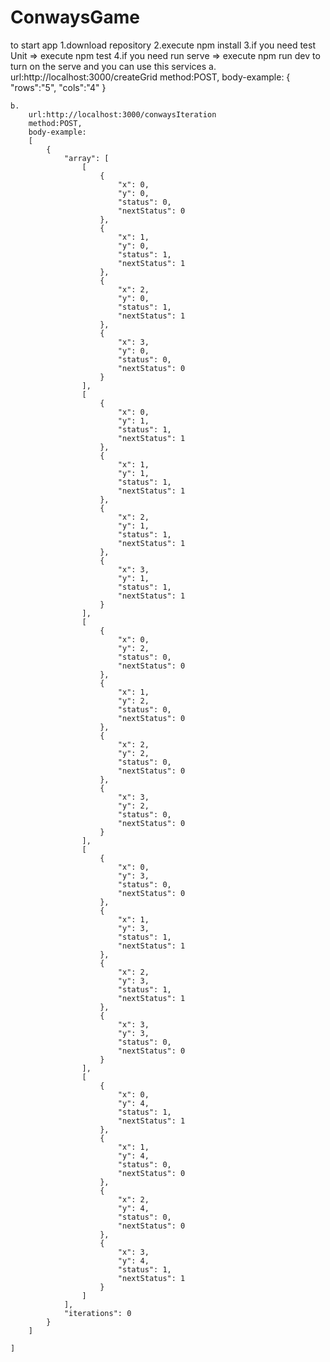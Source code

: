 # ConwaysGame
to start app 
1.download repository
2.execute npm install
3.if you need test Unit => execute npm test
4.if you need run serve => execute npm run dev to turn on the serve and you can use this services
	a.
		url:http://localhost:3000/createGrid
		method:POST,
		body-example: {
						"rows":"5",
						"cols":"4"
					  }
	

	b.
		url:http://localhost:3000/conwaysIteration
		method:POST,
		body-example: 
		[
		    {
		        "array": [
		            [
		                {
		                    "x": 0,
		                    "y": 0,
		                    "status": 0,
		                    "nextStatus": 0
		                },
		                {
		                    "x": 1,
		                    "y": 0,
		                    "status": 1,
		                    "nextStatus": 1
		                },
		                {
		                    "x": 2,
		                    "y": 0,
		                    "status": 1,
		                    "nextStatus": 1
		                },
		                {
		                    "x": 3,
		                    "y": 0,
		                    "status": 0,
		                    "nextStatus": 0
		                }
		            ],
		            [
		                {
		                    "x": 0,
		                    "y": 1,
		                    "status": 1,
		                    "nextStatus": 1
		                },
		                {
		                    "x": 1,
		                    "y": 1,
		                    "status": 1,
		                    "nextStatus": 1
		                },
		                {
		                    "x": 2,
		                    "y": 1,
		                    "status": 1,
		                    "nextStatus": 1
		                },
		                {
		                    "x": 3,
		                    "y": 1,
		                    "status": 1,
		                    "nextStatus": 1
		                }
		            ],
		            [
		                {
		                    "x": 0,
		                    "y": 2,
		                    "status": 0,
		                    "nextStatus": 0
		                },
		                {
		                    "x": 1,
		                    "y": 2,
		                    "status": 0,
		                    "nextStatus": 0
		                },
		                {
		                    "x": 2,
		                    "y": 2,
		                    "status": 0,
		                    "nextStatus": 0
		                },
		                {
		                    "x": 3,
		                    "y": 2,
		                    "status": 0,
		                    "nextStatus": 0
		                }
		            ],
		            [
		                {
		                    "x": 0,
		                    "y": 3,
		                    "status": 0,
		                    "nextStatus": 0
		                },
		                {
		                    "x": 1,
		                    "y": 3,
		                    "status": 1,
		                    "nextStatus": 1
		                },
		                {
		                    "x": 2,
		                    "y": 3,
		                    "status": 1,
		                    "nextStatus": 1
		                },
		                {
		                    "x": 3,
		                    "y": 3,
		                    "status": 0,
		                    "nextStatus": 0
		                }
		            ],
		            [
		                {
		                    "x": 0,
		                    "y": 4,
		                    "status": 1,
		                    "nextStatus": 1
		                },
		                {
		                    "x": 1,
		                    "y": 4,
		                    "status": 0,
		                    "nextStatus": 0
		                },
		                {
		                    "x": 2,
		                    "y": 4,
		                    "status": 0,
		                    "nextStatus": 0
		                },
		                {
		                    "x": 3,
		                    "y": 4,
		                    "status": 1,
		                    "nextStatus": 1
		                }
		            ]
		        ],
		        "iterations": 0
		    }
		]

	]




